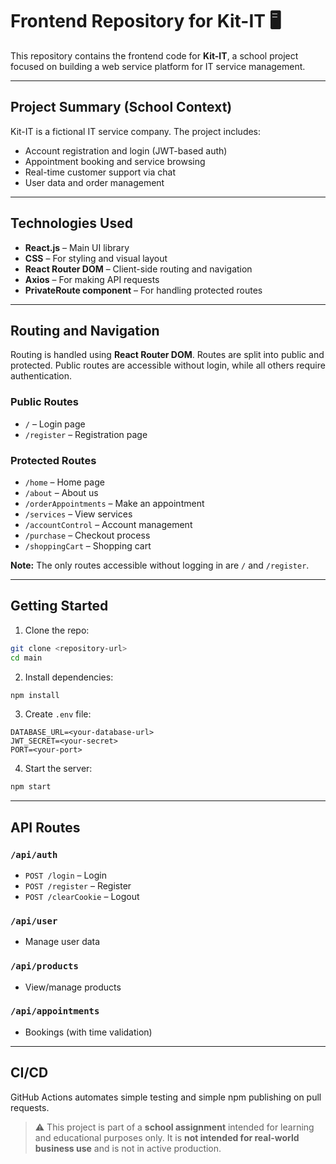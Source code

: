 # Frontend Repository for Kit-IT 🖥️

This repository contains the frontend code for **Kit-IT**, a school project focused on building a web service platform for IT service management.

---

## Project Summary (School Context)

Kit-IT is a fictional IT service company. The project includes:

- Account registration and login (JWT-based auth)
- Appointment booking and service browsing
- Real-time customer support via chat
- User data and order management

---

## Technologies Used

- **React.js** – Main UI library
- **CSS** – For styling and visual layout
- **React Router DOM** – Client-side routing and navigation
- **Axios** – For making API requests
- **PrivateRoute component** – For handling protected routes

---

## Routing and Navigation

Routing is handled using **React Router DOM**. Routes are split into public and protected. Public routes are accessible without login, while all others require authentication.

### **Public Routes**
- `/` – Login page
- `/register` – Registration page

### **Protected Routes**
- `/home` – Home page
- `/about` – About us
- `/orderAppointments` – Make an appointment
- `/services` – View services
- `/accountControl` – Account management
- `/purchase` – Checkout process
- `/shoppingCart` – Shopping cart

**Note:** The only routes accessible without logging in are `/` and `/register`.

---

## Getting Started

1. Clone the repo:

```bash
git clone <repository-url>
cd main
```

2. Install dependencies:

```bash
npm install
```

3. Create `.env` file:

```env
DATABASE_URL=<your-database-url>
JWT_SECRET=<your-secret>
PORT=<your-port>
```

4. Start the server:

```bash
npm start
```

---

## API Routes

### `/api/auth`
- `POST /login` – Login
- `POST /register` – Register
- `POST /clearCookie` – Logout

### `/api/user`
- Manage user data

### `/api/products`
- View/manage products

### `/api/appointments`
- Bookings (with time validation)

---

## CI/CD

GitHub Actions automates simple testing and simple npm publishing on pull requests.

> ⚠️ This project is part of a **school assignment** intended for learning and educational purposes only. It is **not intended for real-world business use** and is not in active production.

